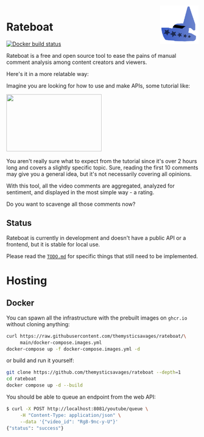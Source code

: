 <img src="./media/logo.svg" width=100 align=right>

# Rateboat

[![Docker build status](https://github.com/themysticsavages/rateboat/workflows/Docker%20build/badge.svg)](https://github.com/themysticsavages/rateboat/actions/)

Rateboat is a free and open source tool to ease the pains of manual comment analysis among content creators and viewers.

Here's it in a more relatable way:

Imagine you are looking for how to use and make APIs, some tutorial like:

<a href="https://www.youtube.com/watch?v=GZvSYJDk-us"><img src="https://i.ytimg.com/vi/GZvSYJDk-us/hq720.jpg" height=150 width=250></a>

You aren't really sure what to expect from the tutorial since it's over 2 hours long and covers a slightly specific topic. Sure, reading the first 10 comments may give you a general idea, but it's not necessarily covering all opinions.

With this tool, all the video comments are aggregated, analyzed for sentiment, and displayed in the most simple way - a rating.

Do you want to scavenge all those comments now?

## Status

Rateboat is currently in development and doesn't have a public API or a frontend, but it is stable for local use.

Please read the [`TODO.md`](./TODO.md) for specific things that still need to be implemented.

# Hosting

## Docker

You can spawn all the infrastructure with the prebuilt images on `ghcr.io` without cloning anything:

```bash
curl https://raw.githubusercontent.com/themysticsavages/rateboat/\
     main/docker-compose.images.yml
docker-compose up -f docker-compose.images.yml -d
```

or build and run it yourself:

```bash
git clone https://github.com/themysticsavages/rateboat --depth=1
cd rateboat
docker compose up -d --build
```

You should be able to queue an endpoint from the web API:

```bash
$ curl -X POST http://localhost:8081/youtube/queue \
     -H "Content-Type: application/json" \
     --data '{"video_id": "Rg8-9nc-y-U"}'
{"status": "success"}
```
